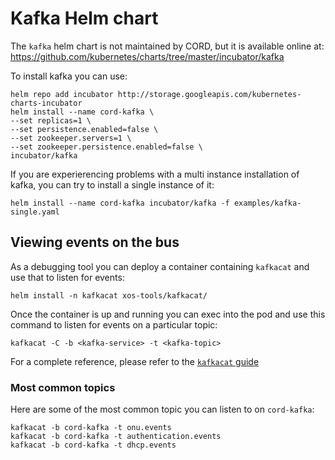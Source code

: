 # Kafka Helm chart

The `kafka` helm chart is not maintained by CORD,
but it is available online at: <https://github.com/kubernetes/charts/tree/master/incubator/kafka>

To install kafka you can use:

```shell
helm repo add incubator http://storage.googleapis.com/kubernetes-charts-incubator
helm install --name cord-kafka \
--set replicas=1 \
--set persistence.enabled=false \
--set zookeeper.servers=1 \
--set zookeeper.persistence.enabled=false \
incubator/kafka
```

If you are experierencing problems with a multi instance installation of kafka,
you can try to install a single instance of it:

```shell
helm install --name cord-kafka incubator/kafka -f examples/kafka-single.yaml
```

## Viewing events on the bus

As a debugging tool you can deploy a container containing `kafkacat` and use
that to listen for events:

```shell
helm install -n kafkacat xos-tools/kafkacat/
```

Once the container is up and running you can exec into the pod and use this 
command to listen for events on a particular topic:

```shell
kafkacat -C -b <kafka-service> -t <kafka-topic>
```

For a complete reference, please refer to the [`kafkacat` guide](https://github.com/edenhill/kafkacat)

### Most common topics

Here are some of the most common topic you can listen to on `cord-kafka`:

```shell
kafkacat -b cord-kafka -t onu.events
kafkacat -b cord-kafka -t authentication.events
kafkacat -b cord-kafka -t dhcp.events
```